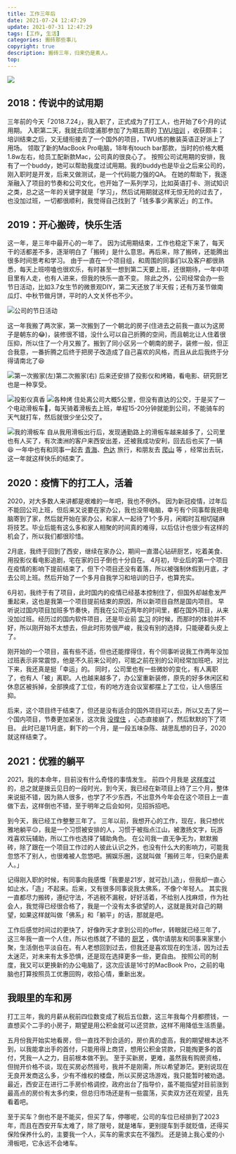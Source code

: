 ```yaml
---
title: 工作三年后
date: 2021-07-24 12:47:29
update: 2021-07-31 12:47:29
tags: [工作, 生活]
categories: 搬砖那些事儿
copyright: true
description: 搬砖三年，归来仍是素人。
top:
---
```


<img src="https://i.loli.net/2021/07/31/FoOkzjwaQncAq3l.png">

## 2018：传说中的试用期

三年前的今天「2018.7.24」，我入职了，正式成为了打工人，也开始了6个月的试用期。
入职第二天，我就去印度浦那参加了为期五周的 [TWU培训](https://jmyblog.top/TWUJourney/) ，收获颇丰；培训结束之后，又无缝衔接去了一个国外的项目，TWU练的散装英语正好派上了用场。
领取了新的MacBook Pro电脑，18年有touch bar那款，当时的价格大概1.8w左右，给员工配新款Mac，公司真的很良心了。
按照公司试用期的安排，我有了一个buddy，她可以帮助我度过试用期。我的buddy也是毕业之后来公司的，刚入职时是开发，后来又做测试，是一个代码能力强的QA。
在她的帮助下，我逐渐融入了项目的节奏和公司文化，也开始了一系列学习，比如英语打卡、测试知识之类，总之这一年的关键字就是「学习」，然后试用期就这样无惊无险的过去了，也没加过班，一切都很顺利，我觉得自己找到了「钱多事少离家近」的工作。

## 2019：开心搬砖，快乐生活

这一年，是三年中最开心的一年了。
因为试用期结束，工作也稳定下来了，每天干的活都差不多，逐渐明白了「搬砖」是什么意思。再后来，除了搬砖，还能腾出很多时间思考和学习。
由于一直在一个项目组，和周围的同事们以及客户都很熟悉，每天上班唠嗑也很欢乐，有时甚至一想到第二天要上班，还很期待，一年中项目里有人走，也有人进来，但我的快乐一直不变。
除此之外，公司经常会办一些节日活动，比如3.7女生节的微景观DIY，第二天还放了半天假；还有万圣节做南瓜灯、中秋节做月饼，平时的人文关怀也不少。

![公司的节日活动](https://i.loli.net/2021/08/01/t859kegJHNB6b7o.jpg)

这一年我搬了两次家，第一次搬到了一个朝北的房子(住进去之前我一直以为这房子是朝东的:joy:)，装修很不错，没什么可以自己折腾的空间，而且朝北让人住着很压抑，所以住了一个月又搬了。搬到了同小区另一个朝南的房子，装修一般，但正合我意，一番折腾之后终于把房子改造成了自己喜欢的风格，而且从此后我终于分得请南北了:satisfied:

![第一次搬家(左)第二次搬家(右)](https://i.loli.net/2021/08/01/B4PdgGpbyAROq3t.jpg)
后来还安排了投影仪和烤箱，看电影、研究厨艺也是一种享受。

![投影仪真香](https://i.loli.net/2021/08/01/t2367xjFVWkTLrR.jpg)
![各种烤](https://i.loli.net/2021/08/01/OmK46iCosyIgezG.jpg)
住处离公司大概5公里，但没有直达的公交，于是买了一个电动滑板车🛴，每天骑着滑板去上班，单程15-20分钟就能到公司，不能骑车的天气就打车，然后就很少坐公交了。

![我的滑板车](https://i.loli.net/2021/08/01/XNd4KMO5ZcWsalL.jpg)
自从我用滑板出行后，发现通勤路上的滑板车越来越多了，公司里也有人买了，有次澳洲的客户来西安出差，还被我成功安利，回去后也买了一辆:laughing:
一年中也有和同事一起去 [青海](https://jmyblog.top/5-1-travel/)、[色达](https://jmyblog.top/6-6-travel/) 旅行，和朋友去 [爬山](https://jmyblog.top/HuaShanTravel/) 等 ，经常出去玩，这一年就这样快乐的结束了。

## 2020：疫情下的打工人，活着

2020，对大多数人来讲都是艰难的一年吧，我也不例外。
因为新冠疫情，过年后不能回公司上班，但后来又说要在家办公，我也没带电脑，幸亏有个同事帮我把电脑寄到了家，然后就开始在家办公，和家人一起待了1个多月，闲暇时互相切磋麻将技艺。毕业后能有这么多和家人相聚的时间真的难得，以后估计也很少有这样的机会了，所以我们都很珍惜。

2月底，我终于回到了西安，继续在家办公，期间一直潜心钻研厨艺，吃着美食、用投影仪看电影追剧，宅在家的日子倒也十分自在。
4月初，毕业后的第一个项目在疫情的影响下提前结束了，但下个项目还没有着落，所以被强制休假到月底，才去公司上班。然后开始了一个多月自我学习和培训的日子，也算充实。

6月初，我终于有了项目，此时国内的疫情已经基本控制住了，但国外却越愈发严重起来，这也是我第一个项目提前结束的原因，所以新项目自然是国内项目。
早听说过国内项目加班多节奏快，而我在公司近两年的时间里，都在国外项目，从来没加过班。经历过的国内软件项目，还是毕业前 [实习](https://jmyblog.top/未来是星辰大海-Part2/) 的时候，而那时的体验并不好，所以刚开始不太想去，但此时形势很严峻，我没有别的选择，只能硬着头皮上了。

刚开始的一个项目，虽有些不适，但也还能撑得住，有个同事听说我工作两年没加过班表示非常震惊，他是不久前来公司的，可能之前在别的公司经常加班吧，对比下来，我还真是挺「幸运」的。
同时，公司里也有一些微妙的变化，有人离职了，也有人「被」离职。人也越来越多了，办公室重新装修，原先的好多休闲区和休息区被拆掉，全部换成了工位，有的地方连会议室都摆上了工位，让人倍感压抑。

后来，这个项目终于结束了，但还是没有适合的国外项目可以去，所以又去了另一个国内项目，节奏更加紧张，这次我 [没撑住](https://jmyblog.top/Silent-protest/) ，心态直接崩了，然后默默的下了项目。
此时已是11月底，剩下的一个月，是一段五味杂陈、胡思乱想的日子，2020就这样结束了。

## 2021：优雅的躺平

2021，我的本命年，目前没有什么奇怪的事情发生。
前四个月我是 [这样度过](https://jmyblog.top/my-1-3-part-of-2021/) 的，总之就是拨云见日的一段时光，到今天，我已经在新项目上待了三个月，整体来说挺不错，因为熟人很多，也学了不少东西，不出意外今年会在这个项目上一直做下去，这样倒也不错，至于明年之后会如何，见招拆招吧。

到今天，我已经工作整整三年了。
三年以前，我想开心的工作，现在，我只想优雅地躺平:relieved:，我是一个习惯被安排的人，习惯于被指点江山，被激扬文字，玩游戏喜欢玩辅助，所以工作也选择了辅助角色。
在公司我一直无争无为，默默搬砖，除了跟在一个项目工作过的人彼此认识之外，也没有什么大的影响力，可能我忽悠不了别人，也很难被人忽悠吧。搁娱乐圈，这就叫做「搬砖三年，归来仍是素人。」

记得刚入职的时候，有同事向我感慨「我要是21岁，就可劲儿造」，但我却一直心如止水，「造」不起来。后来，又有很多同事说我太佛系，不像个年轻人。
其实我一直都尽力搬砖，遵纪守法，不逃税不漏税，好好活着，不给别人找麻烦，作为社会人，我觉得已经很合格了，我是一个没有太多欲望的人，这就是我对自己的期望，如果这样就叫做「佛系」和「躺平」的话，那就是吧。

工作后感觉时间过的更快了，好像昨天才拿到公司的offer，转眼就已经三年了，这三年我一直一个人住，所以也练就了不错的 [厨艺](https://jmyblog.top/myCookingWay/) ，偶尔请朋友和同事来家里小聚，生活倒也平淡自在。有人老想回到过去，但我还是喜欢现在的生活，因为过去太迷茫，对未来有太多恐惧，还是现在选择更多一些，更自由。
按照公司的制度，我又可以更换新的办公电脑了，这次应该是16寸的MacBook Pro，之前的电脑也打算按照员工优惠回购，收拾心情，重新出发。

## 我眼里的车和房

打工三年，我的月薪从税前四位数变成了税后五位数，这三年我每个月都攒钱，一直想买个二手的小房子，期望是用公积金就可以还贷款，这样不用降低生活质量。

五月份我开始实地看房，但一直找不到合适的，房价真的虚高，我的期望根本达不到，以我能拿出手的首付，只能用得上商贷，想用公积金贷款，只能掏更多的首付，凭我一人之力，目前根本做不到。
至于买新房，更难，虽然我有购房资格，但抛开价格不谈，现在买房必然摇号，我并不是刚需，所以希望渺茫。更别说现在无良开发商这么多，少有不维权的楼盘，所以买房这场游戏，我只能暂时被劝退。
最近，西安正在进行二手房价格调控，政府出台了指导价，虽不能指望对目前涨到最高点的房价有太多约束，但总归市场还是有一些震荡，买卖双方还在观望，且先看着吧。

至于买车？倒也不是不能买，但买了车，停哪呢，公司的车位已经排到了2023年，而且在西安开车太难了，除了限号，就是堵车，更别提车到手就贬值，还得买保险保养什么的，主要我一个人，买车的需求实在不强烈。
还是骑上我心爱的小滑板吧，它永远不会堵车。